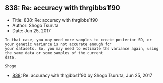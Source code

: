 ## 838: Re: accuracy with thrgibbs1f90

- Title: 838: Re: accuracy with thrgibbs1f90
- Author: Shogo Tsuruta
- Date: Jun 25, 2017
```
In that case, you may need more samples to create posterior SD, or your genetic variance is not accurate enough for
your datasets. So, you may need to estimate the variance again, using the same data or some samples of the current
data.

Shogo
```

- [838](0838.md): Re: accuracy with thrgibbs1f90 by Shogo Tsuruta, Jun 25, 2017
